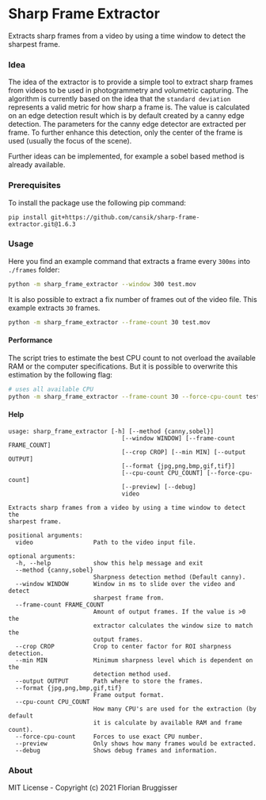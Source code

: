 # Sharp Frame Extractor
Extracts sharp frames from a video by using a time window to detect the sharpest frame.

### Idea
The idea of the extractor is to provide a simple tool to extract sharp frames from videos to be used in photogrammetry and volumetric capturing.
The algorithm is currently based on the idea that the `standard deviation` represents a valid metric for how sharp a frame is. The value is calculated on an edge detection result which is by default created by a canny edge detection. The parameters for the canny edge detector are extracted per frame. To further enhance this detection, only the center of the frame is used (usually the focus of the scene).

Further ideas can be implemented, for example a sobel based method is already available.

### Prerequisites
To install the package use the following pip command:

```
pip install git+https://github.com/cansik/sharp-frame-extractor.git@1.6.3
```

### Usage

Here you find an example command that extracts a frame every `300ms` into `./frames` folder:

```bash
python -m sharp_frame_extractor --window 300 test.mov
```

It is also possible to extract a fix number of frames out of the video file. This example extracts `30` frames.

```bash
python -m sharp_frame_extractor --frame-count 30 test.mov
```

#### Performance

The script tries to estimate the best CPU count to not overload the available RAM or the computer specifications. But it is possible to overwrite this estimation by the following flag:

```bash
# uses all available CPU
python -m sharp_frame_extractor --frame-count 30 --force-cpu-count test.mov
```

#### Help

```
usage: sharp_frame_extractor [-h] [--method {canny,sobel}]
                                [--window WINDOW] [--frame-count FRAME_COUNT]
                                [--crop CROP] [--min MIN] [--output OUTPUT]
                                [--format {jpg,png,bmp,gif,tif}]
                                [--cpu-count CPU_COUNT] [--force-cpu-count]
                                [--preview] [--debug]
                                video

Extracts sharp frames from a video by using a time window to detect the
sharpest frame.

positional arguments:
  video                 Path to the video input file.

optional arguments:
  -h, --help            show this help message and exit
  --method {canny,sobel}
                        Sharpness detection method (Default canny).
  --window WINDOW       Window in ms to slide over the video and detect
                        sharpest frame from.
  --frame-count FRAME_COUNT
                        Amount of output frames. If the value is >0 the
                        extractor calculates the window size to match the
                        output frames.
  --crop CROP           Crop to center factor for ROI sharpness detection.
  --min MIN             Minimum sharpness level which is dependent on the
                        detection method used.
  --output OUTPUT       Path where to store the frames.
  --format {jpg,png,bmp,gif,tif}
                        Frame output format.
  --cpu-count CPU_COUNT
                        How many CPU's are used for the extraction (by default
                        it is calculate by available RAM and frame count).
  --force-cpu-count     Forces to use exact CPU number.
  --preview             Only shows how many frames would be extracted.
  --debug               Shows debug frames and information.
```

### About
MIT License - Copyright (c) 2021 Florian Bruggisser
